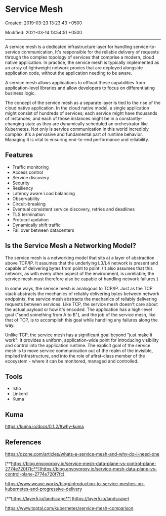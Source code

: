 # Service Mesh

Created: 2019-03-23 13:23:43 +0500

Modified: 2021-03-14 13:54:51 +0500

---

A service mesh is a dedicated infrastructure layer for handling service-to-service communication. It's responsible for the reliable delivery of requests through the complex topology of services that comprise a modern, cloud native application. In practice, the service mesh is typically implemented as an array of lightweight network proxies that are deployed alongside application code, without the application needing to be aware.

A service mesh allows applications to offload these capabilities from application-level libraries and allow developers to focus on differentiating business logic.

The concept of the service mesh as a separate layer is tied to the rise of the cloud native application. In the cloud native model, a single application might consist of hundreds of services; each service might have thousands of instances; and each of those instances might be in a constantly-changing state as they are dynamically scheduled an orchestrator like Kubernetes. Not only is service communication in this world incredibly complex, it's a pervasive and fundamental part of runtime behavior. Managing it is vital to ensuring end-to-end performance and reliability.

## Features

- Traffic monitoring
- Access control
- Service discovery
- Security
- Resiliency
- Latency aware Load balancing
- Observability
- Circuit-breaking
- Eventual consistent service discovery, retries and deadlines
- TLS termination
- Protocol updation
- Dynamically shift traffic
- Fail over between datacenters

## Is the Service Mesh a Networking Model?

The service mesh is a networking model that sits at a layer of abstraction above TCP/IP. It assumes that the underlying L3/L4 network is present and capable of delivering bytes from point to point. (It also assumes that this network, as with every other aspect of the environment, is unreliable; the service mesh must therefore also be capable of handling network failures.)

In some ways, the service mesh is analogous to TCP/IP. Just as the TCP stack abstracts the mechanics of reliably delivering bytes between network endpoints, the service mesh abstracts the mechanics of reliably delivering requests between services. Like TCP, the service mesh doesn't care about the actual payload or how it's encoded. The application has a high-level goal ("send something from A to B"), and the job of the service mesh, like that of TCP, is to accomplish this goal while handling any failures along the way.

Unlike TCP, the service mesh has a significant goal beyond "just make it work": it provides a uniform, application-wide point for introducing visibility and control into the application runtime. The explicit goal of the service mesh is to move service communication out of the realm of the invisible, implied infrastructure, and into the role of afirst-class member of the ecosystem - where it can be monitored, managed and controlled.

## Tools

- Istio
- Linkerd
- Kuma

## Kuma

<https://kuma.io/docs/0.1.2/#why-kuma>

## References

<https://dzone.com/articles/whats-a-service-mesh-and-why-do-i-need-one>

[**https://blog.envoyproxy.io/service-mesh-data-plane-vs-control-plane-2774e720f7fc**](https://blog.envoyproxy.io/service-mesh-data-plane-vs-control-plane-2774e720f7fc)

<https://www.weave.works/blog/introduction-to-service-meshes-on-kubernetes-and-progressive-delivery>

[**https://layer5.io/landscape**](https://layer5.io/landscape)

<https://www.toptal.com/kubernetes/service-mesh-comparison>
